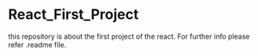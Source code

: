 # React_First_Project
this repository is about the first project of the react. For further info please refer .readme file.
